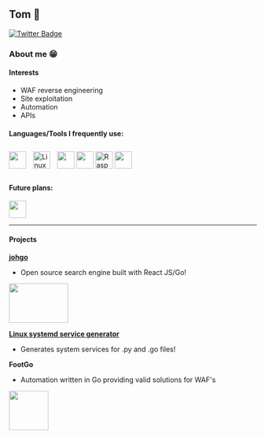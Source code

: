 ## Tom 👋
[![Twitter Badge](https://img.shields.io/badge/-@golang-1ca0f1?style=flat&labelColor=1ca0f1&logo=twitter&logoColor=white&link=https://twitter.com/golang)](https://twitter.com/golang)

<link href="https://languages.abranhe.com/logos.css" rel="stylesheet">


### About me 😁
#### Interests
* WAF reverse engineering
* Site exploitation
* Automation
* APIs

#### Languages/Tools I frequently use:
<div align="left"> 
<a><img src="https://cdn.jsdelivr.net/npm/programming-languages-logos/src/go/go.png" height="35" width="35"> </a>
  <a href="https://www.linux.org/" target="_blank"><img style="margin: 10px" src="https://profilinator.rishav.dev/skills-assets/linux-original.svg" alt="Linux" height="35" width="35" /></a>  
<a><img src="https://cdn.jsdelivr.net/npm/programming-languages-logos/src/javascript/javascript.png" height="35" width="35"></a>
<a><img src="https://cdn.jsdelivr.net/npm/programming-languages-logos/src/python/python.png" height="35" width="35"></a>
<a><img src="https://upload.wikimedia.org/wikipedia/de/thumb/c/cb/Raspberry_Pi_Logo.svg/475px-Raspberry_Pi_Logo.svg.png" alt="Raspberry Pi" height="35" width="35" /></a> 
<a><img src="https://upload.wikimedia.org/wikipedia/commons/a/a7/React-icon.svg" height="35" width="35"></a>
</div> 

#### Future plans:
<img src="https://www.rust-lang.org/logos/rust-logo-512x512.png" height="35" width="35"> 

****
#### Projects

**[johgo](https://github.com/tomronw/johgo)**
- Open source search engine built with React JS/Go!
<div align="left">
<img src="[image](https://raw.githubusercontent.com/tomronw/johgo/main/frontend/src/images/johgoLogo.png)" width="120" height="80">
</div>


**[Linux systemd service generator](https://github.com/tomronw/linux_service_generator)**
- Generates system services for .py and .go files!

**FootGo** 
- Automation written in Go providing valid solutions for WAF's
<div align="left">
<img src="https://i.ibb.co/P5V3hwf/footgo.png" width="80" height="80">
</div>
